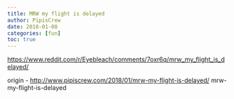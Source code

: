 ```yaml
---
title: MRW my flight is delayed
author: PipisCrew
date: 2018-01-08
categories: [fun]
toc: true
---
```


https://www.reddit.com/r/Eyebleach/comments/7oxr6q/mrw_my_flight_is_delayed/

origin - http://www.pipiscrew.com/2018/01/mrw-my-flight-is-delayed/ mrw-my-flight-is-delayed